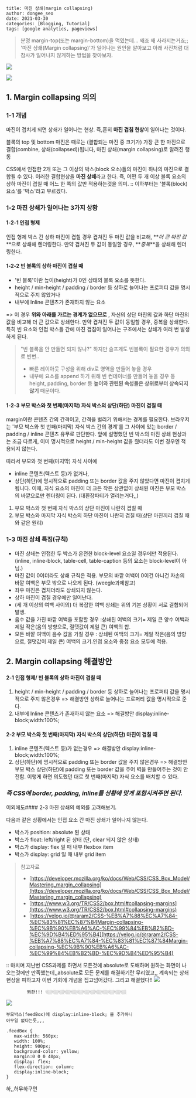 ```
title: 마진 상쇄(margin collapsing)
author: dongee_seo
date: 2021-03-30
categories: [Blogging, Tutorial]
tags: [google analytics, pageviews]
```

> 분명 margin-top(또는 margin-bottom)을 먹였는데... 왜죠 왜 사라지는거죠;;
> '마진 상쇄(Margin collapsing)'가 일어나는 원인을 알아보고 아래 사진처럼 대참사가 일어나지 않게하는 방법을 찾아보자.

![](https://velog.velcdn.com/images%2Fseod0209%2Fpost%2Ff761f1be-97fb-4517-91c5-622085aeea4e%2FScreen%20Shot%202021-03-28%20at%2011.51.04%20AM.png)

![](https://velog.velcdn.com/images%2Fseod0209%2Fpost%2Fae56f4d9-b72f-4c27-9bc3-d6354cea3138%2FScreen%20Shot%202021-03-28%20at%2011.49.02%20AM.png)

## 1. Margin collapsing 의의

### 1-1 개념

마진이 겹치게 되면 상쇄가 일어나는 현상. 즉,흔히 **마진 겹침 현상**이 일어나는 것이다.

블록의 top 및 bottom 마진은 때로는 (결합되는 마진 중 크기가) 가장 큰 한 마진으로 결합(combine, 상쇄(collapsed))됩니다, 마진 상쇄(margin collapsing)로 알려진 행동

CSS에서 인접한 2개 또는 그 이상의 박스(block 요소)들의 마진이 하나의 마진으로 결합될 수 있다. 이러한 결합현상을 **마진 상쇄**라고 한다.
즉, 어떤 두 개 이상 블록 요소의 상하 마진이 겹칠 때 어느 한 쪽의 값만 적용하는것을 의미.
:: 이하부터는 '블록(block) 요소'를 '박스'라고 부르겠다.

### 1-2 마진 상쇄가 일어나는 3가지 상황

#### 1-2-1 인접 형제

인접 형제 박스 간 상하 마진이 겹칠 경우
겹쳐진 두 마진 값을 비교해, **_더 큰 마진 값_**으로 상쇄해 렌더링한다. 만약 겹쳐진 두 값이 동일할 경우, **_중복_**을 상쇄해 렌더링한다.

#### 1-2-2 빈 블록의 상하 마진이 겹칠 때

- '빈 블록'이란 높이(height)가 0인 상태의 블록 요소를 뜻한다.
- height / min-height / padding / border 등 상하로 늘어나는 프로퍼티 값을 명시적으로 주지 않았거나
- 내부에 Inline 콘텐츠가 존재하지 않는 요소

=> 이 경우 **위와 아래를 가르는 경계가 없으므로** ,
자신의 상단 마진의 값과 하단 마진의 값을 비교해
더 큰 값으로 상쇄한다.
만약 겹쳐진 두 값이 동일할 경우, 중복을 상쇄한다.
특히 빈 요소와 인접 박스들 간에 마진 겹침이 일어나는 구조에서는 상쇄가 여러 번 발생하게 된다.

> "빈 블록을 안 만들면 되지 않나?"
> 하지만 슬프게도 빈블록이 필요한 경우가 의외로 빈번..
>
> - 빠른 레이아웃 구성을 위해 div로 영역을 만들어 놓을 경우
> - 내부에 요소를 append 하기 위해 빈 컨테이너를 만들어 놓을 경우 등
>   height, padding, border 등 **높이와 관련된 속성들은 상위로부터 상속되지 않기** 때문이다.

#### 1-2-3 부모 박스와 첫 번째(마지막) 자식 박스의 상단(하단) 마진이 겹칠 때

margin이란 콘텐츠 간의 간격이고, 간격을 벌리기 위해서는 경계를 필요한다.
브라우저는 '부모 박스와 첫 번째(마지막) 자식 박스 간의 경계'를 그 사이에 있는 border / padding / inline 콘텐츠 유무로 판단한다.
앞에 설명했던 빈 박스의 마진 상쇄 현상과는 조금 다르게, 이미 명시적으로 height / min-height 값을 줬더라도 이번 경우엔 적용되지 않는다.

따라서 부모와 첫 번째(마지막) 자식 사이에

- inline 콘텐츠(텍스트 등)가 없거나,
- 상단(하단)에 명시적으로 padding 또는 border 값을 주지 않았다면
  마진이 겹치게 됩니다.
  이때, 자식 요소의 마진이 더 크든 작든 상관없이 상쇄된 마진은 부모 박스의 바깥으로만 렌더링이 된다.
  (대환장파티가 열리는거다,,)

1. 부모 박스와 첫 번째 자식 박스의 상단 마진이 나란히 겹칠 때
2. 부모 박스와 마지막 자식 박스의 하단 마진이 나란히 겹칠 때(상단 마진끼리 겹칠 때와 같은 원리)

### 1-3 마진 상쇄 특징(규칙)

- 마진 상쇄는 인접한 두 박스가 온전한 block-level 요소일 경우에만 적용된다.
  (inline, inline-block, table-cell, table-caption 등의 요소는 block-level이 아님.)
- 마진 값이 0이더라도 상쇄 규칙은 적용.
  부모의 바깥 여백이 0이건 아니건 자손의 바깥 여백은 부모 밖으로 나오게 된다. (weegle과제참고)
- 좌우 마진은 겹치더라도 상쇄되지 않는다.
- 상하 마진이 겹칠 경우에만 일어난다.
- (세 개 이상의 여백 사이의) 더 복잡한 여백 상쇄는 위의 기본 상황이 서로 결합되어 발생.
- 음수 값을 가진 바깥 여백을 포함할 경우
  :상쇄된 여백의 크기= 제일 큰 양수 여백과 제일 작은(음의 방향으로, 절댓값이 제일 큰) 여백의 합.
- 모든 바깥 여백이 음수 값을 가질 경우
  : 상쇄된 여백의 크기= 제일 작은(음의 방향으로, 절댓값이 제일 큰) 여백의 크기.인접 요소와 중첩 요소 모두에 적용.

## 2. Margin collapsing 해결방안

#### 2-1 인접 형제/ 빈 블록의 상하 마진이 겹칠 때

1. height / min-height / padding / border 등 상하로 늘어나는 프로퍼티 값을 명시적으로 주지 않은경우
   => 해결방안
   상하로 늘어나는 프로퍼티 값을 명시적으로 준다.
2. 내부에 Inline 콘텐츠가 존재하지 않는 요소
   => 해결방안
   display:inline-block;width:100%;

#### 2-2 부모 박스와 첫 번째(마지막) 자식 박스의 상단(하단) 마진이 겹칠 때

1. inline 콘텐츠(텍스트 등)가 없는경우
   => 해결방안
   display:inline-block;width:100%;
2. 상단(하단)에 명시적으로 padding 또는 border 값을 주지 않은경우
   => 해결방안
   부모 박스 상단(하단)에 padding 또는 border 값을 주어 벽을 만들어주는 것이 안전함.
   이렇게 하면 의도했던 대로 첫 번째(마지막) 자식 요소를 배치할 수 있다.

### _즉 CSS에 border, padding, inline를 상황에 맞게 포함시켜주면 된다._

이외에도#### 2-3 마진 상쇄의 예외를 고려해보기.

다음과 같은 상황에서는 인접 요소 간 마진 상쇄가 일어나지 않는다.

- 박스가 position: absolute 된 상태
- 박스가 float: left/right 된 상태 (단, clear 되지 않은 상태)
- 박스가 display: flex 일 때 내부 flexbox item
- 박스가 display: grid 일 때 내부 grid item

> 참고자료
>
> - [https://developer.mozilla.org/ko/docs/Web/CSS/CSS_Box_Model/Mastering_margin_collapsing](https://developer.mozilla.org/ko/docs/Web/CSS/CSS_Box_Model/Mastering_margin_collapsing)
> - [https://www.w3.org/TR/CSS2/box.html#collapsing-margins](https://www.w3.org/TR/CSS2/box.html#collapsing-margins)
> - [https://velog.io/@raram2/CSS-%EB%A7%88%EC%A7%84-%EC%83%81%EC%87%84Margin-collapsing-%EC%9B%90%EB%A6%AC-%EC%99%84%EB%B2%BD-%EC%9D%B4%ED%95%B4](https://velog.io/@raram2/CSS-%EB%A7%88%EC%A7%84-%EC%83%81%EC%87%84Margin-collapsing-%EC%9B%90%EB%A6%AC-%EC%99%84%EB%B2%BD-%EC%9D%B4%ED%95%B4)

:: 마치며
지난번 CSS과제를 하면서 모든것에 absolute로 도배하며 원하는 화면이 나오는것에만 만족했는데,,absolute로 모든 문제를 해결하기란 무리였고,, 계속되는 상쇄현상을 피하고자 이번 기회에 개념을 집고넘어갔다. 그리고 해결했다!!
![](https://velog.velcdn.com/images%2Fseod0209%2Fpost%2F128263c6-852d-4d78-b4ec-f8d24f402f1f%2FScreen%20Shot%202021-03-28%20at%2011.49.02%20AM.png)

```null
        쫘좐!!! 👇🏼👇🏼👇🏼👇🏼👇🏼👇🏼👇🏼👇🏼👇🏼👇🏼👇🏼👇🏼👇🏼
```

![](https://velog.velcdn.com/images%2Fseod0209%2Fpost%2F2c4aae9e-2569-41d2-935a-ffb3a5e9dea9%2FScreen%20Shot%202021-03-28%20at%201.21.34%20PM.png)

```null
부모박스(feedBox)에 display:inline-block; 을 추가하니
아무일 없다는듯,,,

.feedBox {
   max-width: 560px;
   width: 100%;
   height: 900px;
   background-color: yellow;
   margin:0 0 0 40px;
   display: flex;
   flex-direction: column;
   display:inline-block;
}
```

하,,허무하구먼

